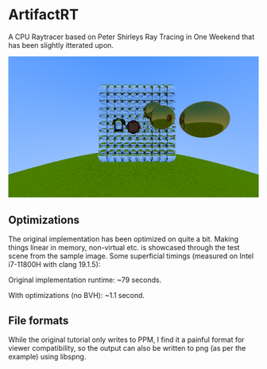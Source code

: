 # ArtifactRT
A CPU Raytracer based on Peter Shirleys Ray Tracing in One Weekend that has been slightly itterated upon.

![Sample raytraced image](ArtifactRT/ArtifactRT/output.png)

## Optimizations
The original implementation has been optimized on quite a bit. Making things linear in memory, non-virtual etc. is showcased through the test scene from the sample image.
Some superficial timings (measured on Intel i7-11800H with clang 19.1.5):

Original implementation runtime: ~79 seconds.

With optimizations (no BVH): ~1.1 second.

## File formats
While the original tutorial only writes to PPM, I find it a painful format for viewer compatibility, so the output can also be written to png (as per the example) using libspng.
